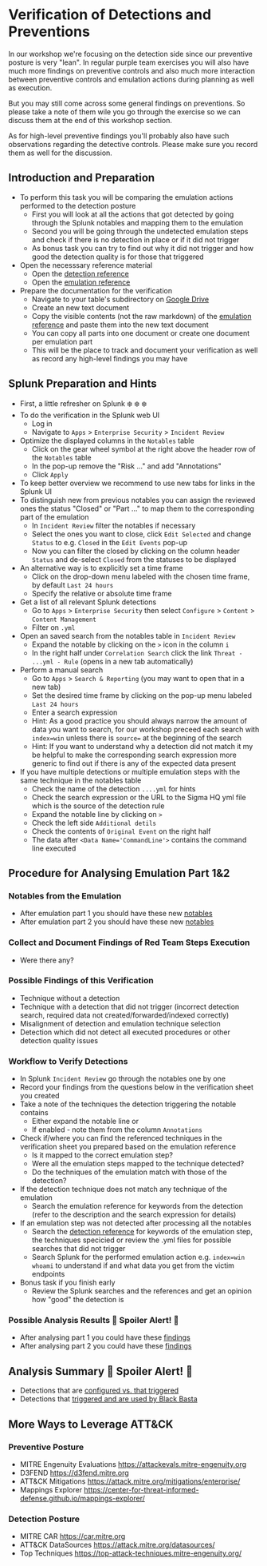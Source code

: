 # Verification of Detections and Preventions

In our workshop we're focusing on the detection side since our preventive posture is very "lean". In regular purple team
exercises you will also have much more findings on preventive controls and also much more interaction between preventive
controls and emulation actions during planning as well as execution.

But you may still come across some general findings on preventions. So please take a note of them wile you go through the exercise
so we can discuss them at the end of this workshop section.

As for high-level preventive findings you'll probably also have such observations regarding the detective controls. Please make
sure you record them as well for the discussion.

## Introduction and Preparation
- To perform this task you will be comparing the emulation actions performed to the detection posture
  - First you will look at all the actions that got detected by going through the Splunk notables and mapping them to the emulation
  - Second you will be going through the undetected emulation steps and check if there is no detection in place or if it did not trigger
  - As bonus task you can try to find out why it did not trigger and how good the detection quality is for those that triggered
- Open the necesssary reference material
  - Open the [detection reference](resources/detection-reference.md)
  - Open the [emulation reference](resources/emulation-reference.md)
- Prepare the documentation for the verification
  - Navigate to your table's subdirectory on [Google Drive](https://drive.google.com/drive/folders/1buR-qCIkuns5KoQstblG_4lHHnHhCTZn?usp=sharing)
  - Create an new text document
  - Copy the visible contents (not the raw markdown) of the [emulation reference](resources/emulation-reference.md) and paste them into the new text document
  - You can copy all parts into one document or create one document per emulation part
  - This will be the place to track and document your verification as well as record any high-level findings you may have

## Splunk Preparation and Hints
- First, a little refresher on Splunk :snowflake: :snowflake: :snowflake:
- To do the verification in the Splunk web UI
  - Log in
  - Navigate to `Apps` > `Enterprise Security` > `Incident Review`
- Optimize the displayed columns in the `Notables` table
  - Click on the gear wheel symbol at the right above the header row of the `Notables` table
  - In the pop-up remove the "Risk ..." and add "Annotations"
  - Click `Apply`
- To keep better overview we recommend to use new tabs for links in the Splunk UI
- To distinguish new from previous notables you can assign the reviewed ones the status "Closed" or "Part ..." to map them to the corresponding part of the emulation
  - In `Incident Review` filter the notables if necessary
  - Select the ones you want to close, click `Edit Selected` and change `Status` to e.g. `Closed` in the `Edit Events` pop-up
  - Now you can filter the closed by clicking on the column header `Status` and de-select `Closed` from the statuses to be displayed
- An alternative way is to explicitly set a time frame
  - Click on the drop-down menu labeled with the chosen time frame, by default `Last 24 hours`
  - Specify the relative or absolute time frame
- Get a list of all relevant Splunk detections
  - Go to `Apps` > `Enterprise Security` then select `Configure` > `Content` > `Content Management`
  - Filter on `.yml`
- Open an saved search from the notables table in `Incident Review`
  - Expand the notable by clicking on the `>` icon in the column `i`
  - In the right half under `Correlation Search` click the link `Threat - ...yml - Rule` (opens in a new tab automatically)
- Perform a manual search
  - Go to `Apps` > `Search & Reporting` (you may want to open that in a new tab)
  - Set the desired time frame by clicking on the pop-up menu labeled `Last 24 hours`
  - Enter a search expression
  - Hint: As a good practice you should always narrow the amount of data you want to search, for our workshop preceed each search with `index=win` unless there is `source=` at the beginning of the search
  - Hint: If you want to understand why a detection did not match it my be helpful to make the corresponding search expression more generic to find out if there is any of the expected data present
- If you have multiple detections or multiple emulation steps with the same technique in the notables table
  - Check the name of the detection `....yml` for hints
  - Check the search expression or the URL to the Sigma HQ yml file which is the source of the detection rule
  - Expand the notable line by clicking on `>`
  - Check the left side `Additional detils`
  - Check the contents of `Original Event` on the right half
  - The data after `<Data Name='CommandLine'>` contains the command line executed



## Procedure for Analysing Emulation Part 1&2

### Notables from the Emulation

- After emulation part 1 you should have these new [notables](resources/Incident_Review_Part_1_Splunk.pdf)
- After emulation part 2 you should have these new [notables](resources/Incident_Review_Part_2_Splunk.pdf)

### Collect and Document Findings of Red Team Steps Execution
  - Were there any?

### Possible Findings of this Verification

- Technique without a detection
- Technique with a detection that did not trigger (incorrect detection search, required data not created/forwarded/indexed correctly)
- Misalignment of detection and emulation technique selection
- Detection which did not detect all executed procedures or other detection quality issues

### Workflow to Verify Detections
- In Splunk `Incident Review` go through the notables one by one
- Record your findings from the questions below in the verification sheet you created
- Take a note of the techniques the detection triggering the notable contains
  - Either expand the notable line or
  - If enabled - note them from the column `Annotations`
- Check if/where you can find  the referenced techniques in the verification sheet you prepared based on the emulation reference
  - Is it mapped to the correct emulation step?
  - Were all the emulation steps mapped to the technique detected?
  - Do the techniques of the emulation match with those of the detection?
- If the detection technique does not match any technique of the emulation
  - Search the emulation reference for keywords from the detection (refer to the description and the search expression for details)
- If an emulation step was not detected after processing all the notables
  - Search the [detection reference](resources/detection-reference.md) for keywords of the emulation step, the techniques specicied or review the .yml files for possible searches that did not trigger
  - Search Splunk for the performed emulation action e.g. `index=win whoami` to understand if and what data you get from the victim endpoints
- Bonus task if you finish early
  - Review the Splunk searches and the references and get an opinion how "good" the detection is

### Possible Analysis Results :rotating_light: Spoiler Alert! :rotating_light:

- After analysing part 1 you could have these [findings](resources/Blue_Analysis_Part_1.pdf)
- After analysing part 2 you could have these [findings](resources/Blue_Analysis_Part_2.pdf)

## Analysis Summary :rotating_light: Spoiler Alert! :rotating_light:
- Detections that are [configured vs. that triggered](resources/cti/purple/configured_vs_triggered.json)
- Detections that [triggered and are used by Black Basta](resources/cti/purple/black_basta_detection_coverage.json)

## More Ways to Leverage ATT&CK

### Preventive Posture
- MITRE Engenuity Evaluations https://attackevals.mitre-engenuity.org
- D3FEND https://d3fend.mitre.org
- ATT&CK Mitigations https://attack.mitre.org/mitigations/enterprise/
- Mappings Explorer https://center-for-threat-informed-defense.github.io/mappings-explorer/

### Detection Posture
- MITRE CAR https://car.mitre.org
- ATT&CK DataSources https://attack.mitre.org/datasources/
- Top Techniques https://top-attack-techniques.mitre-engenuity.org/
